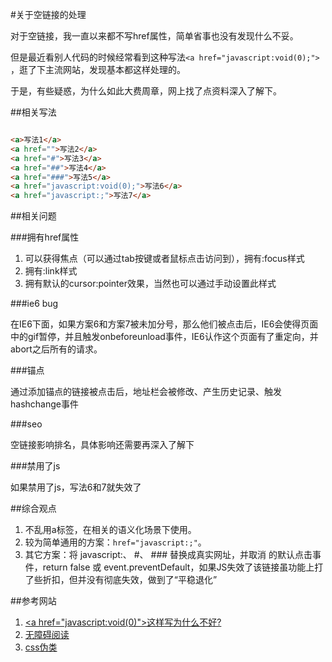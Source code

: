 #关于空链接的处理

对于空链接，我一直以来都不写href属性，简单省事也没有发现什么不妥。

但是最近看别人代码的时候经常看到这种写法`<a href="javascript:void(0);">` ，逛了下主流网站，发现基本都这样处理的。

于是，有些疑惑，为什么如此大费周章，网上找了点资料深入了解下。

##相关写法

````html

<a>写法1</a>
<a href="">写法2</a>
<a href="#">写法3</a>
<a href="##">写法4</a>
<a href="###">写法5</a>
<a href="javascript:void(0);">写法6</a>
<a href="javascript:;">写法7</a>

````
##相关问题

###拥有href属性

1. 可以获得焦点（可以通过tab按键或者鼠标点击访问到），拥有:focus样式
2. 拥有:link样式
3. 拥有默认的cursor:pointer效果，当然也可以通过手动设置此样式

###ie6 bug

在IE6下面，如果方案6和方案7被未加分号，那么他们被点击后，IE6会使得页面中的gif暂停，并且触发onbeforeunload事件，IE6认作这个页面有了重定向，并abort之后所有的请求。

###锚点

通过添加锚点的链接被点击后，地址栏会被修改、产生历史记录、触发hashchange事件

###seo

空链接影响排名，具体影响还需要再深入了解下

###禁用了js

如果禁用了js，写法6和7就失效了

##综合观点

1. 不乱用a标签，在相关的语义化场景下使用。
2. 较为简单通用的方案：`href="javascript:;"`。
3. 其它方案：将 javascript:、 #、 ### 替换成真实网址，并取消 <a> 的默认点击事件，return false 或 event.preventDefault，如果JS失效了该链接虽功能上打了些折扣，但并没有彻底失效，做到了“平稳退化”

##参考网站

1. [<a href=\"javascript:void(0)\">这样写为什么不好?](http://segmentfault.com/q/1010000000339082)
2. [无障碍阅读](http://www.zhangxinxu.com/wordpress/2012/03/wai-aria-%E6%97%A0%E9%9A%9C%E7%A2%8D%E9%98%85%E8%AF%BB/)
3. [css伪类](http://www.w3school.com.cn/css/css_pseudo_classes.asp)
